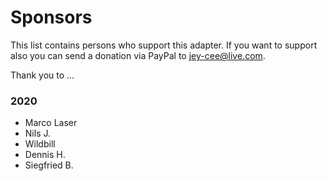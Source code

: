 # Sponsors

This list contains persons who support this adapter. If you want to support also you can send a donation via PayPal to jey-cee@live.com.

Thank you to ...

### 2020

* Marco Laser
* Nils J.
* Wildbill
* Dennis H.
* Siegfried B.
